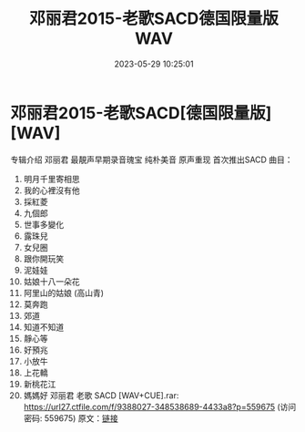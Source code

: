 ﻿---
title: 邓丽君2015-老歌SACD德国限量版WAV
date: 2023-05-29 10:25:01
categories: WAV车载音乐、镜像
tags: 华语中文
---
# 邓丽君2015-老歌SACD[德国限量版][WAV]

专辑介绍
邓丽君 最靚声早期录音瑰宝
纯朴美音 原声重现 首次推出SACD
曲目：
01. 明月千里寄相思
02. 我的心裡沒有他
03. 採紅菱
04. 九個郎
05. 世事多變化
06. 露珠兒
07. 女兒圈
08. 跟你開玩笑
09. 泥娃娃
10. 姑娘十八一朵花
11. 阿里山的姑娘 (高山青)
12. 莫奔跑
13. 郊道
14. 知道不知道
15. 靜心等
16. 好預兆
17. 小放牛
18. 上花轎
19. 新桃花江
20. 媽媽好
邓丽君 老歌 SACD [WAV+CUE].rar: https://url27.ctfile.com/f/9388027-348538689-4433a8?p=559675
(访问密码: 559675)
原文：[链接](https://blog.sina.com.cn/s/blog_1647c7e760103123f.html)
